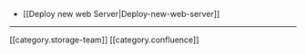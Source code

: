 
* [[Deploy new web Server|Deploy-new-web-server]]





*****

[[category.storage-team]] 
[[category.confluence]] 
